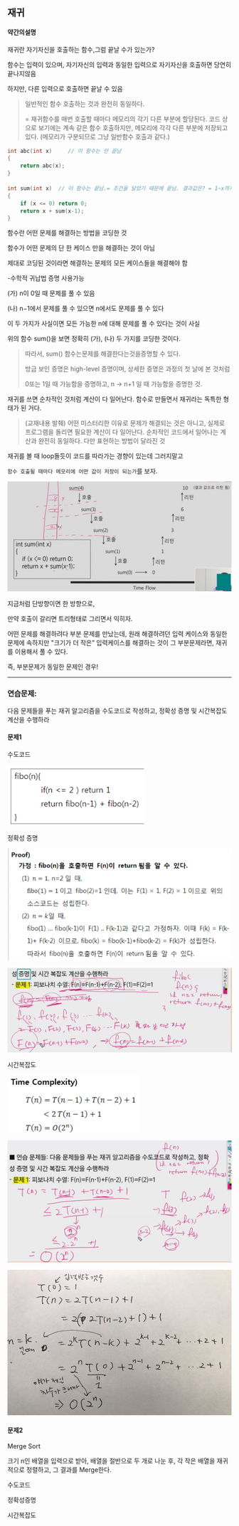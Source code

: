 ## 재귀



#### 약간의설명

재귀란 자기자신을 호출하는 함수,그럼 끝날 수가 있는가?

함수는 입력이 있으며, 자기자신의 입력과 동일한 입력으로 자기자신을 호출하면 당연히 끝나지않음

하지만, 다른 입력으로 호출하면 끝날 수 있음 

> 일반적인 함수 호출하는 것과 완전히 동일하다.
>
> = 재귀함수를 매번 호출할 때마다 메모리의 각기 다른 부분에 할당된다. 코드 상으로 보기에는 계속 같은 함수 호출하지만, 메모리에 각각 다른 부분에 저장되고 있다. (메모리가 구분되므로 그냥 일반함수 호출과 같다.)

```c++
int abc(int x)     // 이 함수는 안 끝남
{
    return abc(x);
}

int sum(int x)  // 이 함수는 끝남.= 조건을 달았기 때문에 끝남. 결과값은? = 1~x까지의 합
{
    if (x <= 0) return 0;
    return x + sum(x-1);
}
```



함수란 어떤 문제를 해결하는 방법을 코딩한 것

함수가 어떤 문제의 단 한 케이스 만을 해결하는 것이 아님

제대로 코딩된 것이라면 해결하는 문제의 모든 케이스들을 해결해야 함





-수학적 귀납법 증명 사용가능

(가) n이 0일 때 문제를 풀 수 있음

(나) n−1에서 문제를 풀 수 있으면 n에서도 문제를 풀 수 있다

이 두 가지가 사실이면 모든 가능한 n에 대해 문제를 풀 수 있다는 것이 사실



위의 함수 sum()을 보면 정확히 (가), (나) 두 가지를 코딩한 것이다.

> 따라서, sum() 함수는문제를 해결한다는것을증명할 수 있다.
>
> 방금 보인 증명은 high-level 증명이며, 상세한 증명은 과정의 첫 날에 본 것처럼
>
> 0또는 1일 때 가능함을 증명하고, n -> n+1 일 때 가능함을 증명한 것.



재귀를 쓰면 순차적인 것처럼 계산이 다 일어난다. 함수로 만들면서 재귀라는 독특한 형태가 된 거다.

> (교재내용 발췌) 어떤 미스터리한 이유로 문제가 해결되는 것은 아니고, 실제로 프로그램을 돌리면 필요한 계산이 다 일어난다. 순차적인 코드에서 일어나는 계산과 완전히 동일하다. 다만 표현하는 방법이 달라진 것



재귀를 볼 때 loop돌듯이 코드를 따라가는 경향이 있는데 그러지말고

`함수 호출될 때마다 메모리에 어떤 값이 저장이 되는가`를 보자.

![image-20201022200642551](images/image059.png)

지금처럼 단방향이면 한 방향으로,

만약 호출이 갈리면 트리형태로 그리면서 익히자.



어떤 문제를 해결하려다 부분 문제를 만났는데, 원래 해결하려던 입력 케이스와 동일한 문제에 속하지만 "크기가 더 작은” 입력케이스를 해결하는 것이 그 부분문제라면, 재귀를 이용해서 풀 수 있다.

즉, 부분문제가 동일한 문제인 경우!



----------

### 연습문제: 

다음 문제들을 푸는 재귀 알고리즘을 수도코드로 작성하고, 정확성 증명 및 시간복잡도 계산을 수행하라



#### 문제1

수도코드

![image-20201022201828530](images/image060.png)



정확성 증명

![image-20201022201847650](images/image061.png)

![image-20201022202707860](images/image063.png)



시간복잡도

![image-20201022201903204](images/image062.png)

![image-20201022202818117](images/image064.png)

![KakaoTalk_20201022_203627105](images/image065.png)



#### 문제2

Merge Sort

크기 n인 배열을 입력으로 받아, 배열을 절반으로 두 개로 나눈 후, 각 작은 배열을 재귀적으로 정렬하고, 그 결과를 Merge한다.

수도코드

정확성증명

시간복잡도

